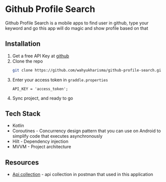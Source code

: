 # Github Profile Search

Github Profile Search is a mobile apps to find user in github, type your keyword and go this app will do magic and show profile based on that

## Installation

1. Get a free API Key at [github](https://github.com/settings/tokens)
2. Clone the repo
   ```sh
   git clone https://github.com/wahyukharisma/github-profile-search.git
   ```
3. Enter your access token in `graddle.properties`
   ```JS
   API_KEY = 'access_token';
   ```
4. Sync project, and ready to go

## Tech Stack
- Kotlin
- Coroutines - Concurrency design pattern that you can use on Android to simplify code that executes asynchronously
- Hilt - Dependency injection
- MVVM - Project architecture

## Resources
- [Api collection](https://www.getpostman.com/collections/49e90d7cf10e0eb6247f) - api collection in postman that used in this application
